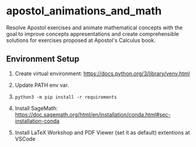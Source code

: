 # apostol_animations_and_math
Resolve Apostol exercises and animate mathematical concepts with the goal to improve concepts appresentations and create comprehensible solutions for exercises proposed at Apostol's Calculus book. 

## Environment Setup

1. Create virtual environment:
https://docs.python.org/3/library/venv.html

1. Update PATH env var.

1. `python3 -m pip install -r requirements`

1. Install SageMath: https://doc.sagemath.org/html/en/installation/conda.html#sec-installation-conda 

1. Install LaTeX Workshop and PDF Viewer (set it as default) extentions at VSCode

